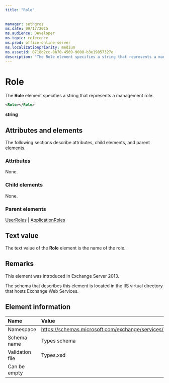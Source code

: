 ```yaml
---
title: "Role"
 
 
manager: sethgros
ms.date: 09/17/2015
ms.audience: Developer
ms.topic: reference
ms.prod: office-online-server
ms.localizationpriority: medium
ms.assetid: 0718d2cc-8b70-4569-9008-b3e19857327e
description: "The Role element specifies a string that represents a management role."
---
```


# Role

The **Role** element specifies a string that represents a management role. 
  
```XML
<Role></Role>
```

 **string**
## Attributes and elements

The following sections describe attributes, child elements, and parent elements.
  
### Attributes

None.
  
### Child elements

None.
  
### Parent elements

[UserRoles](userroles.md) | [ApplicationRoles](applicationroles.md)
  
## Text value

The text value of the **Role** element is the name of the role. 
  
## Remarks

This element was introduced in Exchange Server 2013.
  
The schema that describes this element is located in the IIS virtual directory that hosts Exchange Web Services.
  
## Element information

|**Name**|**Value**|
|:-----|:-----|
|Namespace  <br/> |https://schemas.microsoft.com/exchange/services/2006/types  <br/> |
|Schema name  <br/> |Types schema  <br/> |
|Validation file  <br/> |Types.xsd  <br/> |
|Can be empty  <br/> ||
   

